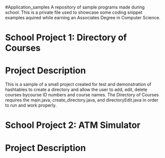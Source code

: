 #Application_samples
A repository of sample programs made during school. This is a private file used to showcase some coding snippet examples aquired while earning an Associates Degree in Computer Science. 

# School Project 1: Directory of Courses
# Project Description 
This is a sample of a small project created for test and demonstration of hashtables to create a directory and allow the user to add, edit, delete courses bycourse ID numbers and course names.
The Directory of Courses requires the main.java, create_directory.java, and directoryEdit.java in order to run and work properly.

# School Project 2: ATM Simulator
# Project Description 
